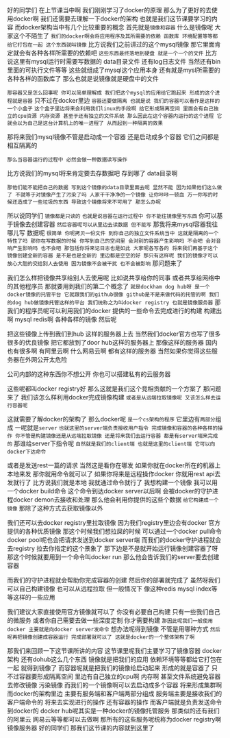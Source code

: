 好的同学们
在上节课当中啊
我们刚刚学习了docker的原理
那么为了更好的去使用docker啊
我们还需要去理解一下docker的架构
也就是我们这节课要学习的内容
而docker架构当中有几个比较重要的概念
首先就是`镜像和容器`
什么是镜像呢
大家这个不陌生了
`我们的docker啊会将应用程序及其所需要的依赖
函数库
环境配置等等都给它打包在一起
这个东西就叫镜像`
比方说我们之前讲过的这个mysql镜像
那它里面肯定就会有各种各样所需要的依赖吧
`这些东西最终落地到硬盘
就是一个一个的文件`
比方说这里有mysql运行时需要写数据的
data目录文件
还有log日志文件
当然还有bin里面的可执行文件等等
这些就组成了mysql这个应用本身
还有就是mysl所需要的各种各样的函数库了
那么也就是说镜像就是硬盘中的文件

`那容器又是怎么回事呢
你可以简单理解成
我们把这个mysql的应用给它跑起来
形成的这个进程就是容器`
只不过在docker里边
`容器还要做隔离
也就是说
我们的容器可以看作是这样的一个小盒子`
`这个盒子里边将来会利用我们linux的手段啊
给它形成隔离空间
里面会有自己独立的cpu资源
内存资源
甚至于还有独立的文件系统
那么因此在这个容器内运行的这个进程
它就会以为自己是这台计算机上的唯一进程了
从而起到一种隔离的效果`

那将来我们mysql镜像不管是启动成一个容器
还是启动成多个容器
它们之间都是相互隔离的

`那么当容器运行的过程中
必然会做一种数据读写操作`

比方说我们的mysql将来肯定要去存数据吧
存到哪了
data目录啊

`那他们能不能把自己的数据
写到这个镜像的data目录里面去呢
显然不能
因为如果他们这么做了
不就等于对镜像产生了污染了吗
人家干干净净的一个镜像
让你咔咔一顿血
万一你写的时候还造成了一些垃圾的东西
导致这个镜像将来不可用了
那怎么办呢`

所以说同学们  `镜像都是只读的`
`也就是说容器在运行过程中
你不能往镜像里写东西`
你可以基于镜像去创建容器
`然后容器呢可以从里边去读数据
但不能写`
那我将来mysql容器我往哪儿写
数据呢
`很简单
你呢拷贝一份文件
到你自己的独立文件系统当中
这就是隔离的一个特性了吗
那你在写数据的时候
你写到自己的空间里
会对别的容器产生影响吗
不会吧
会对音响产生影响吗
也不会吧
那包括你将来记日志也是如此
大家呢各写各的
将来我们再基于这个镜像创建全新的容器
是不是也是全新的
里边都是空空的好
那只有这样呢
我们的镜像才可以放心大胆的交给别人去使用
因为镜像不会被干扰
也不会被影响`
那问题来了


我们怎么样把镜像共享给别人去使用呢
比如说共享给你的同事
或者共享给网络中的其他程序员
那就要用到我们的第二个概念了
`就是dockham dog hub呀
是一个docker镜像的托管平台
它就跟我们的github很像
github是不是来做代码的托管的啊
我们的dog hub做镜像托管这样的平台
我们统称之为叫docker registry
也就是镜像服务器`
那我们的程序员呢可以利用我们的docker
提供的一些命令去完成进行的构建
构建出啊
mysql redis啊
各种各样的镜像
然后呢

把这些镜像上传到我们到hub
这样的服务器上去
当然我们docker官方也写了很多很多的优良镜像
把它都放到了door hub这样的服务器上
那像这样的服务器
国内也有很多啊
有阿里云啊
什么网易云啊
都有这样的服务器
当然如果你觉得这些服务器在外网公开太危险

公司内部的这种东西你不想公开
你也可以搭建私有的云服务器

这些呢都叫docker registry好
那么这就是我们这个竞相贡献的一个方案了
那问题来了
我们该怎么样利用docker完成镜像构建
`或者是从远端拉取镜像呢
又该怎么样去运行容器呢`

这就需要了解docker的架构了
那么docker呢  `是一个cs架构的程序`
它里边有`两部分`组成
一呢就是`server`
`也就这里的server端负责接收用户指令
完成镜像和容器的各种各样的操作
你不管是构建镜像还是从远端拉取镜像
还是将来我们去运行容器
都是有server端来完成的`
那谁给server下指令呢
`自然就是我们的client端
也就是这里的client端
它可以向docker下达命令`

或者是发送rest一篇的请求
当然这是看你在哪发
如果你就在docker所在的机器上本地来发
那你就用命令就可以了
如果你将来是远程操作docker
你就用rest api去发就行了
比方说我们就是本地
我就通过命令就行了
我想构建一个镜像
我可以用一个docker build命令
这个命令到达docker server以后啊
会被docker的守护进程docker demon去接收和处理
那么他会利用你提供的这些个数据
`给它构建成一个镜像`
那除了这种方式去获取镜像以外

我们还可以去docker registry里拉取镜像
因为我们registry里边会有docker
官方提供的各种优质镜像
那这个时候我们想拉屎的时候
可以通过一个docker pull命令
docker pool呢也会把请求发送到docker server端
而我们的docker守护进程就会去registry
拉去你指定的这个景象了
那下边是不是就开始运行镜像创建容器了呀
那这个时候就要用到一个命令叫docker run
那么他会告诉我们的server要去创建容器

而我们的守护进程就会帮助你完成容器的创建
然后你的部署就完成了
虽然呀我们可以自己构建镜像
也可以从远程拉取
但一般情况下
像这种redis
mysql index等等这样的一些应用

我们建议大家直接使用官方镜像就可以了
你没有必要自己构建
只有一些我们自己的微服务
或者你自己需要去做一些深度定制
你才需要构建
`那因此呢我们一般使用docker
主要就是向docker server发命令`
想办法呢得到镜像
不管是用哪种方式
`然后呢再把镜像创建成容器运行
完成部署就可以了
这就是docker的一个整体架构了啊`

那我们来回顾一下这节课所讲的内容
这节课里呢我们主要学习了镜像容器
docker架构
还有dohub这么几个东西
镜像就是把我们的应用
依赖环境等等都给它打包在一起
就得到镜像了
而容器呢就是把我们的镜像给启动起来
形成的就是容器了
只不过容器要形成隔离空间
里边有自己独立的cpu啊
内存啊
甚至文件系统避免容器去修改镜像
污染镜像
而我们的一个镜像啊可以去启动成多个容器
将来形成集群啊
而docker的架构里边
主要有服务端和客户端两部分组成
服务端主要是接收我们的客户端命令的
将来去实现进行的操作
还有容器的操作
而客户端就是负责发送命令到docker的
docker hub呢其实是一种docker的镜像托管服务
那类似的还有我们的阿里云
网易云等等都可以去做啊
那所有的这些服务呢统称为docker registry啊
镜像服务器
好的同学们
那我们这节课的内容就到这里了
